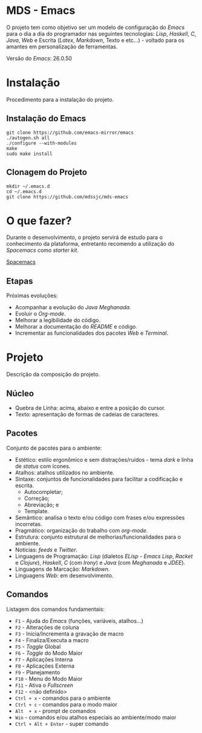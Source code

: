 # MDS - Emacs

O projeto tem como objetivo ser um modelo de configuração do *Emacs* para o dia a dia do programador nas seguintes tecnologias: *Lisp*, *Haskell*, *C*, *Java*, *Web* e Escrita (*Latex*, *Markdown*, Texto e etc...) - voltado para os amantes em personalização de ferramentas.

Versão do *Emacs*: 26.0.50

# Instalação

Procedimento para a instalação do projeto.

## Instalação do Emacs

```
git clone https://github.com/emacs-mirror/emacs
./autogen.sh all
./configure --with-modules
make
sudo make install
```

## Clonagem do Projeto

```
mkdir ~/.emacs.d
cd ~/.emacs.d
git clone https://github.com/mdssjc/mds-emacs
```

# O que fazer?

Durante o desenvolvimento, o projeto servirá de estudo para o conhecimento da plataforma, entretanto recomendo a utilização do *Spacemacs* como *starter kit*.

[Spacemacs](https://github.com/syl20bnr/spacemacs)

## Etapas

Próximas evoluções:

* Acompanhar a evolução do *Java Meghanada*.
* Evoluir o *Org-mode*.
* Melhorar a legibilidade do código.
* Melhorar a documentação do *README* e código.
* Incrementar as funcionalidades dos pacotes *Web* e *Terminal*.

# Projeto

Descrição da composição do projeto.

## Núcleo

* Quebra de Linha: acima, abaixo e entre a posição do cursor.
* Texto: apresentação de formas de cadeias de caracteres.

## Pacotes

Conjunto de pacotes para o ambiente:

* Estético: estilo ergonômico e sem distrações/ruídos - tema *dark* e linha de *status* com ícones.
* Atalhos: atalhos utilizados no ambiente.
* Sintaxe: conjuntos de funcionalidades para facilitar a codificação e escrita.
   * Autocompletar;
   * Correção;
   * Abreviação; e
   * Template.
* Semântico: analisa o texto e/ou código com frases e/ou expressões incorretas.
* Pragmático: organização do trabalho com *org-mode*.
* Estrutura: conjunto estrutural de melhorias/funcionalidades para o ambiente.
* Notícias: *feeds* e *Twitter*.
* Linguagens de Programação: *Lisp* (dialetos *ELisp* - *Emacs Lisp*, *Racket* e *Clojure*), *Haskell*, *C* (com *Irony*) e *Java* (com *Meghanada* e *JDEE*).
* Linguagens de Marcação: *Markdown*.
* Linguagens *Web*: em desenvolvimento.

## Comandos

Listagem dos comandos fundamentais:

* `F1` - Ajuda do *Emacs* (funções, variáveis, atalhos...)
* `F2` - Alterações de coluna
* `F3` - Inicia/Incrementa a gravação de macro
* `F4` - Finaliza/Executa a macro
* `F5` - *Toggle* Global
* `F6` - *Toggle* do Modo Maior
* `F7` - Aplicações Interna
* `F8` - Aplicações Externa
* `F9` - Planejamento
* `F10` - Menu do Modo Maior
* `F11` - Ativa o *Fullscreen*
* `F12` - <não definido>
* `Ctrl + x` - comandos para o ambiente
* `Ctrl + c` - comandos para o modo maior
* `Alt  + x` - prompt de comandos
* `Win` - comandos e/ou atalhos especiais ao ambiente/modo maior
* `Ctrl + Alt + Enter` - super comando
